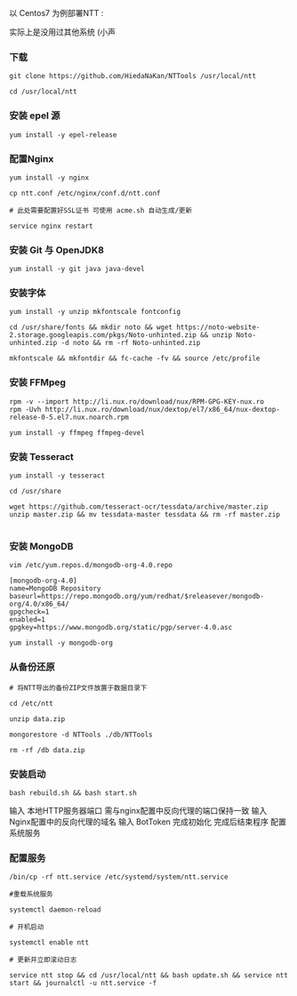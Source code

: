 以 Centos7 为例部署NTT :

实际上是没用过其他系统 (小声

### 下载

```
git clone https://github.com/HiedaNaKan/NTTools /usr/local/ntt

cd /usr/local/ntt
```

### 安装 epel 源

```
yum install -y epel-release
```

### 配置Nginx

```
yum install -y nginx

cp ntt.conf /etc/nginx/conf.d/ntt.conf

# 此处需要配置好SSL证书 可使用 acme.sh 自动生成/更新

service nginx restart

```

### 安装 Git 与 OpenJDK8

```
yum install -y git java java-devel
```

### 安装字体

```
yum install -y unzip mkfontscale fontconfig

cd /usr/share/fonts && mkdir noto && wget https://noto-website-2.storage.googleapis.com/pkgs/Noto-unhinted.zip && unzip Noto-unhinted.zip -d noto && rm -rf Noto-unhinted.zip

mkfontscale && mkfontdir && fc-cache -fv && source /etc/profile

```

### 安装 FFMpeg

```
rpm -v --import http://li.nux.ro/download/nux/RPM-GPG-KEY-nux.ro
rpm -Uvh http://li.nux.ro/download/nux/dextop/el7/x86_64/nux-dextop-release-0-5.el7.nux.noarch.rpm

yum install -y ffmpeg ffmpeg-devel
```

### 安装 Tesseract

```
yum install -y tesseract

cd /usr/share

wget https://github.com/tesseract-ocr/tessdata/archive/master.zip
unzip master.zip && mv tessdata-master tessdata && rm -rf master.zip


```

### 安装 MongoDB

```
vim /etc/yum.repos.d/mongodb-org-4.0.repo
```

```
[mongodb-org-4.0]
name=MongoDB Repository
baseurl=https://repo.mongodb.org/yum/redhat/$releasever/mongodb-org/4.0/x86_64/
gpgcheck=1
enabled=1
gpgkey=https://www.mongodb.org/static/pgp/server-4.0.asc
```

```
yum install -y mongodb-org
```

### 从备份还原

```
# 将NTT导出的备份ZIP文件放置于数据目录下

cd /etc/ntt

unzip data.zip

mongorestore -d NTTools ./db/NTTools

rm -rf /db data.zip

```

### 安装启动

```
bash rebuild.sh && bash start.sh
```

输入 本地HTTP服务器端口 需与nginx配置中反向代理的端口保持一致
输入 Nginx配置中的反向代理的域名
输入 BotToken 完成初始化
完成后结束程序 配置系统服务

### 配置服务

```
/bin/cp -rf ntt.service /etc/systemd/system/ntt.service

#重载系统服务

systemctl daemon-reload

# 开机启动

systemctl enable ntt

# 更新并立即滚动日志

service ntt stop && cd /usr/local/ntt && bash update.sh && service ntt start && journalctl -u ntt.service -f
```